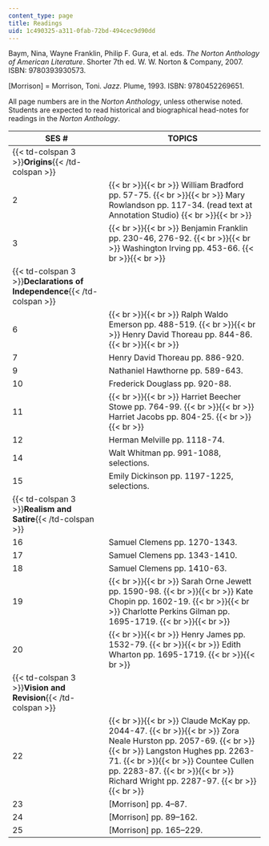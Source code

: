 ```yaml
---
content_type: page
title: Readings
uid: 1c490325-a311-0fab-72bd-494cec9d90dd
---
```


Baym, Nina, Wayne Franklin, Philip F. Gura, et al. eds. _The Norton Anthology of American Literature_. Shorter 7th ed. W. W. Norton & Company, 2007. ISBN: 9780393930573.

\[Morrison\] = Morrison, Toni. _Jazz_. Plume, 1993. ISBN: 9780452269651.

All page numbers are in the _Norton Anthology_, unless otherwise noted. Students are expected to read historical and biographical head-notes for readings in the _Norton Anthology_.

| SES # | TOPICS |
| --- | --- |
| {{< td-colspan 3 >}}**Origins**{{< /td-colspan >}} |||
| 2 |  {{< br >}}{{< br >}} William Bradford pp. 57-75. {{< br >}}{{< br >}} Mary Rowlandson pp. 117-34. (read text at Annotation Studio) {{< br >}}{{< br >}}  |
| 3 |  {{< br >}}{{< br >}} Benjamin Franklin pp. 230-46, 276-92. {{< br >}}{{< br >}} Washington Irving pp. 453-66. {{< br >}}{{< br >}}  |
| {{< td-colspan 3 >}}**Declarations of Independence**{{< /td-colspan >}} |||
| 6 |  {{< br >}}{{< br >}} Ralph Waldo Emerson pp. 488-519. {{< br >}}{{< br >}} Henry David Thoreau pp. 844-86. {{< br >}}{{< br >}}  |
| 7 | Henry David Thoreau pp. 886-920. |
| 9 | Nathaniel Hawthorne pp. 589-643. |
| 10 | Frederick Douglass pp. 920-88. |
| 11 |  {{< br >}}{{< br >}} Harriet Beecher Stowe pp. 764-99. {{< br >}}{{< br >}} Harriet Jacobs pp. 804-25. {{< br >}}{{< br >}}  |
| 12 | Herman Melville pp. 1118-74. |
| 14 | Walt Whitman pp. 991-1088, selections. |
| 15 | Emily Dickinson pp. 1197-1225, selections. |
| {{< td-colspan 3 >}}**Realism and Satire**{{< /td-colspan >}} |||
| 16 | Samuel Clemens pp. 1270-1343. |
| 17 | Samuel Clemens pp. 1343-1410. |
| 18 | Samuel Clemens pp. 1410-63. |
| 19 |  {{< br >}}{{< br >}} Sarah Orne Jewett pp. 1590-98. {{< br >}}{{< br >}} Kate Chopin pp. 1602-19. {{< br >}}{{< br >}} Charlotte Perkins Gilman pp. 1695-1719. {{< br >}}{{< br >}}  |
| 20 |  {{< br >}}{{< br >}} Henry James pp. 1532-79. {{< br >}}{{< br >}} Edith Wharton pp. 1695-1719. {{< br >}}{{< br >}}  |
| {{< td-colspan 3 >}}**Vision and Revision**{{< /td-colspan >}} |||
| 22 |  {{< br >}}{{< br >}} Claude McKay pp. 2044-47. {{< br >}}{{< br >}} Zora Neale Hurston pp. 2057-69. {{< br >}}{{< br >}} Langston Hughes pp. 2263-71. {{< br >}}{{< br >}} Countee Cullen pp. 2283-87. {{< br >}}{{< br >}} Richard Wright pp. 2287-97. {{< br >}}{{< br >}}  |
| 23 | \[Morrison\] pp. 4–87. |
| 24 | \[Morrison\] pp. 89–162. |
| 25 | \[Morrison\] pp. 165–229.